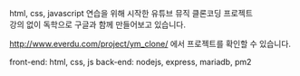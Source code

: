 html, css, javascript 연습을 위해 시작한 유튜브 뮤직 클론코딩 프로젝트   
강의 없이 독학으로 구글과 함께 만들어보고 있습니다.

http://www.everdu.com/project/ym_clone/ 에서 프로젝트를 확인할 수 있습니다.

front-end: html, css, js
back-end: nodejs, express, mariadb, pm2
